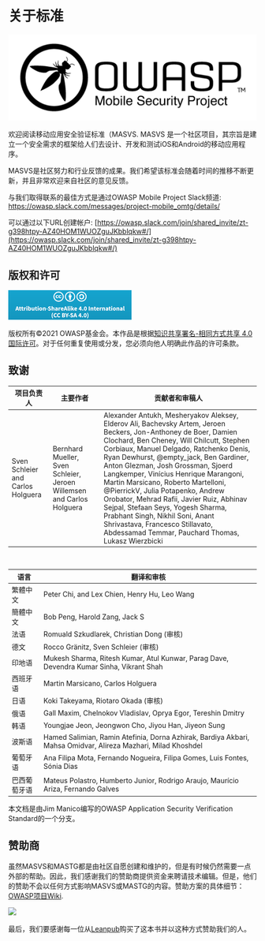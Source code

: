 # 关于标准

![OWASP Logo](images/OWASP_logo.png)

欢迎阅读移动应用安全验证标准（MASVS. MASVS 是一个社区项目，其宗旨是建立一个安全需求的框架给人们去设计、开发和测试iOS和Android的移动应用程序。

MASVS是社区努力和行业反馈的成果。我们希望该标准会随着时间的推移不断更新，并且非常欢迎来自社区的意见反馈。

与我们取得联系的最佳方式是通过OWASP Mobile Project Slack频道: <https://owasp.slack.com/messages/project-mobile_omtg/details/>

可以通过以下URL创建帐户: [https://owasp.slack.com/join/shared_invite/zt-g398htpy-AZ40HOM1WUOZguJKbblqkw#/](https://owasp.slack.com/join/shared_invite/zt-g398htpy-AZ40HOM1WUOZguJKbblqkw#/)

## 版权和许可

[![Creative Commons License](images/CC-license.png)](https://creativecommons.org/licenses/by-sa/4.0/)

版权所有©2021 OWASP基金会。本作品是根据[知识共享署名-相同方式共享 4.0 国际许可](https://creativecommons.org/licenses/by-sa/4.0/)。对于任何重复使用或分发，您必须向他人明确此作品的许可条款。

<!-- \pagebreak -->

## 致谢

| 项目负责人 | 主要作者 | 贡献者和审稿人
| ------- | --- | ----------------- |
| Sven Schleier and Carlos Holguera | Bernhard Mueller, Sven Schleier, Jeroen Willemsen and Carlos Holguera | Alexander Antukh, Mesheryakov Aleksey, Elderov Ali, Bachevsky Artem, Jeroen Beckers, Jon-Anthoney de Boer, Damien Clochard, Ben Cheney, Will Chilcutt, Stephen Corbiaux, Manuel Delgado, Ratchenko Denis, Ryan Dewhurst, @empty_jack, Ben Gardiner, Anton Glezman, Josh Grossman, Sjoerd Langkemper, Vinícius Henrique Marangoni, Martin Marsicano, Roberto Martelloni, @PierrickV, Julia Potapenko, Andrew Orobator, Mehrad Rafii, Javier Ruiz, Abhinav Sejpal, Stefaan Seys, Yogesh Sharma, Prabhant Singh, Nikhil Soni, Anant Shrivastava, Francesco Stillavato, Abdessamad Temmar, Pauchard Thomas, Lukasz Wierzbicki |

<br/>

| 语言 |翻译和审核 |
| --------------- | ------------------------------------------------------------ |
| 繁體中文 | Peter Chi, and Lex Chien, Henry Hu, Leo Wang |
| 簡體中文 | Bob Peng, Harold Zang, Jack S |
| 法语 | Romuald Szkudlarek, Christian Dong (审核) |
| 德文 | Rocco Gränitz, Sven Schleier (审核) |
| 印地语 | Mukesh Sharma, Ritesh Kumar, Atul Kunwar, Parag Dave, Devendra Kumar Sinha, Vikrant Shah |
| 西班牙语 | Martin Marsicano, Carlos Holguera |
| 日语 | Koki Takeyama, Riotaro Okada (审核) |
| 俄语 | Gall Maxim, Chelnokov Vladislav, Oprya Egor, Tereshin Dmitry |
| 韩语 | Youngjae Jeon, Jeongwon Cho, Jiyou Han, Jiyeon Sung |
| 波斯语 | Hamed Salimian, Ramin Atefinia, Dorna Azhirak, Bardiya Akbari, Mahsa Omidvar, Alireza Mazhari, Milad Khoshdel |
| 葡萄牙语 | Ana Filipa Mota, Fernando Nogueira, Filipa Gomes, Luis Fontes, Sónia Dias|
| 巴西葡萄牙语 | Mateus Polastro, Humberto Junior, Rodrigo Araujo, Maurício Ariza, Fernando Galves |

本文档是由Jim Manico编写的OWASP Application Security Verification Standard的一个分支。

## 赞助商

虽然MASVS和MASTG都是由社区自愿创建和维护的，但是有时候仍然需要一点外部的帮助。因此，我们感谢我们的赞助商提供资金来聘请技术编辑。但是，他们的赞助不会以任何方式影响MASVS或MASTG的内容。赞助方案的具体细节：[OWASP项目Wiki](https://owasp.org/www-project-mobile-app-security/#div-sponsorship "OWASP Mobile Application Security Testing Guide Sponsorship Packages").

<img src="https://raw.githubusercontent.com/OWASP/owasp-mastg/master/Document/Images/Donators/donators.png"/>

最后，我们要感谢每一位从[Leanpub](https://leanpub.com/mobile-security-testing-guide)购买了这本书并以这种方式赞助我们的人。
